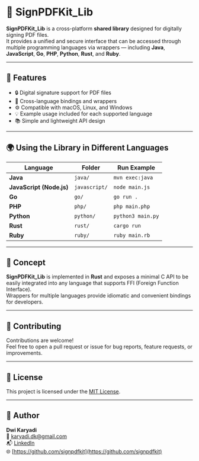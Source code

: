 # 🧾 SignPDFKit_Lib

**SignPDFKit_Lib** is a cross-platform **shared library** designed for digitally signing PDF files.  
It provides a unified and secure interface that can be accessed through multiple programming languages via wrappers — including **Java**, **JavaScript**, **Go**, **PHP**, **Python**, **Rust**, and **Ruby**.

---

## 🚀 Features

- 🔒 Digital signature support for PDF files  
- 🧩 Cross-language bindings and wrappers  
- ⚙️ Compatible with macOS, Linux, and Windows  
- 💡 Example usage included for each supported language  
- 📚 Simple and lightweight API design  

---

## 🌍 Using the Library in Different Languages

| Language | Folder | Run Example |
|-----------|---------|-------------|
| **Java** | `java/` | `mvn exec:java` |
| **JavaScript (Node.js)** | `javascript/` | `node main.js` |
| **Go** | `go/` | `go run .` |
| **PHP** | `php/` | `php main.php` |
| **Python** | `python/` | `python3 main.py` |
| **Rust** | `rust/` | `cargo run` |
| **Ruby** | `ruby/` | `ruby main.rb` |

---

## 🧠 Concept

**SignPDFKit_Lib** is implemented in **Rust** and exposes a minimal C API to be easily integrated into any language that supports FFI (Foreign Function Interface).  
Wrappers for multiple languages provide idiomatic and convenient bindings for developers.

---

## 🤝 Contributing

Contributions are welcome!  
Feel free to open a pull request or issue for bug reports, feature requests, or improvements.

---

## 📜 License

This project is licensed under the [MIT License](LICENSE).

---

## 👤 Author

**Dwi Karyadi**  
📧 karyadi.dk@gmail.com  
📬 [LinkedIn](https://www.linkedin.com/in/dwi-karyadi-179868237/)  
🌐 [https://github.com/signpdfkit](https://github.com/signpdfkit)
